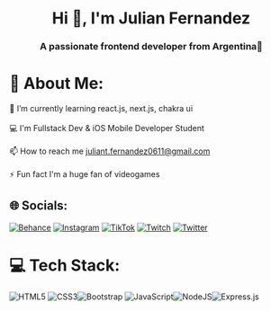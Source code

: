 <h1 align="center">Hi 👋, I'm Julian Fernandez</h1>
<h3 align="center">A passionate frontend developer from Argentina🧉</h3>

# 💫 About Me:
🌱 I’m currently learning react.js, next.js, chakra ui<br><br>💻 I'm Fullstack Dev & iOS Mobile Developer Student<br><br>📫 How to reach me juliant.fernandez0611@gmail.com<br><br>⚡ Fun fact I'm a huge fan of videogames


## 🌐 Socials:
[![Behance](https://img.shields.io/badge/Behance-1769ff?logo=behance&logoColor=white)](https://behance.net/julianfernandez16) [![Instagram](https://img.shields.io/badge/Instagram-%23E4405F.svg?logo=Instagram&logoColor=white)](https://instagram.com/juliantfernandez) [![TikTok](https://img.shields.io/badge/TikTok-%23000000.svg?logo=TikTok&logoColor=white)](https://tiktok.com/@juliantfernandez) [![Twitch](https://img.shields.io/badge/Twitch-%239146FF.svg?logo=Twitch&logoColor=white)](https://twitch.tv/gurukyyy) [![Twitter](https://img.shields.io/badge/Twitter-%231DA1F2.svg?logo=Twitter&logoColor=white)](https://twitter.com/juli_tfernandez) 

# 💻 Tech Stack:
![HTML5](https://img.shields.io/badge/html5-%23E34F26.svg?style=for-the-badge&logo=html5&logoColor=white) ![CSS3](https://img.shields.io/badge/css3-%231572B6.svg?style=for-the-badge&logo=css3&logoColor=white)![Bootstrap](https://img.shields.io/badge/bootstrap-%23563D7C.svg?style=for-the-badge&logo=bootstrap&logoColor=white) ![JavaScript](https://img.shields.io/badge/javascript-%23323330.svg?style=for-the-badge&logo=javascript&logoColor=%23F7DF1E)![NodeJS](https://img.shields.io/badge/node.js-6DA55F?style=for-the-badge&logo=node.js&logoColor=white)![Express.js](https://img.shields.io/badge/express.js-%23404d59.svg?style=for-the-badge&logo=express&logoColor=%2361DAFB)


